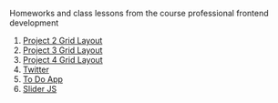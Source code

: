 Homeworks and class lessons from the course professional frontend development
<br>
1. [Project 2 Grid Layout](https://angemariya.github.io/FE-Prof-Main/Project-2/index.html)
2. [Project 3 Grid Layout](https://angemariya.github.io/FE-Prof-Main/Project-3/index.html)
3. [Project 4 Grid Layout](https://angemariya.github.io/FE-Prof-Main/Project-4/index.html)
4. [Twitter](https://angemariya.github.io/FE-Prof-Main/Project-5%20Twitter/index.html)
5. [To Do App](https://angemariya.github.io/FE-Prof-Main/Project-9-LocalStorage/index.html)
6. [Slider JS](https://angemariya.github.io/FE-Prof-Main/Project-10/index.html)
